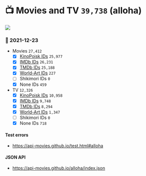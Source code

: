 # :tv: Movies and TV `39,738` (alloha)

<a href="https://API-Movies.github.io"><img src="https://API-Movies.github.io/banner.png?cache"></a>

### :date: 2021-12-23
- Movies `27,412`
  - [x] <a href="https://API-Movies.github.io/alloha/movie_kinopoisk_ids.json">KinoPoisk IDs</a> `25,977`
  - [x] <a href="https://API-Movies.github.io/alloha/movie_imdb_ids.json">IMDb IDs</a> `26,231`
  - [x] <a href="https://API-Movies.github.io/alloha/movie_tmdb_ids.json">TMDb IDs</a> `25,188`
  - [x] <a href="https://API-Movies.github.io/alloha/movie_world_art_ids.json">World-Art IDs</a> `227`
  - [ ] Shikimori IDs `0`
  - [x] None IDs `459`
- TV `12,326`
  - [x] <a href="https://API-Movies.github.io/alloha/tv_kinopoisk_ids.json">KinoPoisk IDs</a> `10,958`
  - [x] <a href="https://API-Movies.github.io/alloha/tv_imdb_ids.json">IMDb IDs</a> `9,748`
  - [x] <a href="https://API-Movies.github.io/alloha/tv_tmdb_ids.json">TMDb IDs</a> `8,294`
  - [x] <a href="https://API-Movies.github.io/alloha/tv_world_art_ids.json">World-Art IDs</a> `1,347`
  - [ ] Shikimori IDs `0`
  - [x] None IDs `718`
#### Test errors
- <a href='https://api-movies.github.io/test.html#alloha'>https://api-movies.github.io/test.html#alloha</a>
#### JSON API
- <a href='https://api-movies.github.io/alloha/index.json'>https://api-movies.github.io/alloha/index.json</a>
